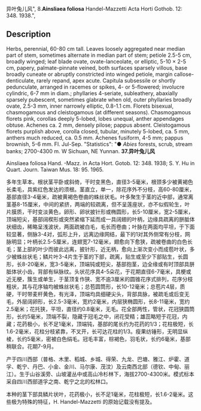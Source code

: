 异叶兔儿风",
8.**Ainsliaea foliosa** Handel-Mazzetti Acta Horti Gothob. 12: 348. 1938.",

## Description
Herbs, perennial, 60-80 cm tall. Leaves loosely aggregated near median part of stem, sometimes alternate in median part of stem; petiole 2.5-5 cm, broadly winged; leaf blade ovate, ovate-lanceolate, or elliptic, 5-10 × 2-5 cm, papery, palmate-pinnate veined, both surfaces sparsely villous, base broadly cuneate or abruptly constricted into winged petiole, margin callose-denticulate, rarely repand, apex acute. Capitula subsessile or shortly pedunculate, arranged in racemes or spikes, 4- or 5-flowered; involucre cylindric, 6-7 mm in diam.; phyllaries 4-seriate, subleathery, abaxially sparsely pubescent, sometimes glabrate when old, outer phyllaries broadly ovate, 2.5-3 mm, inner narrowly elliptic, 0.8-1.1 cm. Florets bisexual, chasmogamous and cleistogamous (at different seasons). Chasmogamous florets pink, corollas deeply 5-lobed, lobes unequal, anther appendages obtuse. Achenes ca. 2 mm, densely pilose; pappus absent. Cleistogamous florets purplish above, corolla closed, tubular, minutely 5-lobed, ca. 5 mm, anthers much reduced, ca. 0.5 mm. Achenes fusiform, 4-5 mm; pappus brownish, 5-6 mm. Fl. Jul-Sep.
  "Statistics": "● *Abies* forests, scrub, stream banks; 2700-4300 m. W Sichuan, NE Yunnan.
**37.异叶兔儿风**

Ainsliaea foliosa Hand. -Mazz. in Acta Hort. Gotob. 12: 348. 1938; S. Y. Hu in Quart. Journ. Taiwan Mus. 18: 95. 1965.

多年生草本。根状茎平卧或斜倚，干时变黑色，直径3-5毫米，根颈多少被黄褐色长柔毛，具紫红色发达的须根。茎直立，单一，除花序外不分枝，高60-80厘米，基部直径3-4毫米，疏被黄褐色卷曲的蛛丝状毛。叶多聚生于茎的近中部，通常离茎基8-15厘米，中间的紧挤，两端的较疏离，但不呈莲座状，亦不似假轮生，叶片膜质，干时变淡黄色，卵形、卵状披针形或椭圆形，长5-10厘米，宽2-5厘米，顶端短尖，基部阔楔形或突然紧缩下延而成一具阔翅的叶柄，边缘具疏离的胼胝体状细齿，稀略呈浅波状，两面疏被白毛，毛长而卷曲；叶脉在两面均平坦，于下面较显著，侧脉3-4对，弧形上升，远离边缘网结，最下的1对其外侧常有分枝，网脉明显；叶柄长2.5-5厘米，连翅宽7-12毫米，翅愈向下愈狭，疏被卷曲的白色长毛；茎上部的叶少而彼此远离，披针形，近无柄，愈向上渐次变小而成苞叶状，多少被蛛丝状毛；鳞片叶3-4片生于茎的下部，疏离，贴生或至少下部贴生，长圆形，长8-20毫米，宽3-5毫米，顶端钝或短尖，基部抱茎，边全缘或有时顶部具胼胝体状小齿，背部有纵脉纹。头状花序具4-5朵花，于花期直径6-7毫米，具梗或近无梗，簇生或单生，于茎顶复作狭、宽不逾3厘米的圆锥花序式排列，花序分枝粗状，其与花序轴均被蛛丝状毛；总苞圆筒形，长10-12毫米；总苞片4层，质硬，干时带麦杆黄色，有光泽，顶端均具细硬尖头，背部具脉，被疏毛或后变无毛，外层阔卵形，长2.5-3毫米，宽约2毫米，内层狭椭圆形，长8-11毫米，宽约2.5毫米；花托狭，平坦，直径约0.8毫米，无毛。花全部两性，管状，花冠狭圆筒形，长约5毫米，顶端不裂，隐藏于冠毛之中，闭花受精；雄蕊略短于花冠，内藏；花药极小，长不足1毫米，顶端钝，基部的尾长约为花药的1/3；花柱极短，长1.6-2毫米，花柱分枝紧靠，不叉开，长可达花柱的1/3。瘦果纺锤形，无明显纵棱，长约5毫米，密被白色绢毛。冠毛丰富，棕褐色，羽毛状，长约6毫米，基部稍联合。花期7-9月。

产于四川西部（普格、木里、稻城、乡城、得荣、九龙、巴塘、雅江、炉霍、道孚、乾宁、丹巴、小金、金川、马尔康、茂汶）及云南西北部（德钦、中甸、丽江）。生于山谷溪旁、山坡灌丛中或高山冷杉林下，海拔2700-4300米。模式标本采自四川西部道孚之南、乾宁之北的松林口。

本种的茎下部具鳞片状叶，花药极小，长不足1毫米，花柱极短，长1.6-2毫米。这些极为特殊的特征，H. Handel-Mazzetti 的原始记载没有提及。
